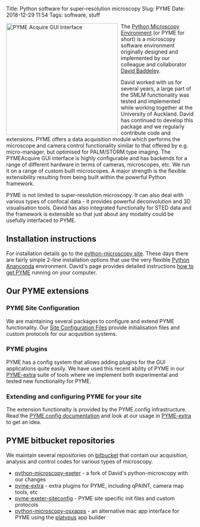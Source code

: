 Title: Python software for super-resolution microscopy
Slug: PYME
Date: 2018-12-29 11:54
Tags: software, stuff

<img style="float:left; border-right:8px solid white" width="300"
src="{filename}/images/software/PYMEacquire.png" alt="PYME Acquire GUI
Interface"/>
The [Python Microscopy Environment](http://python-microscopy.org/) (or PYME for short) is a microscopy
software environment originally designed and implemented by our colleague and collaborator [David
Baddeley](https://unidirectory.auckland.ac.nz/profile/d-baddeley). 

David worked with us for several years, a large part of
the SMLM functionality was tested and implemented while working
together at the University of Auckland. David has continued to develop
this package and we regularly contribute code and extensions. PYME
offers a data acquisition module which performs the microscope and
camera control functionality similar to that offered by
e.g. micro-manager, but optimised for PALM/STORM type imaging. The
PYMEAcquire GUI interface is highly configurable and has backends for
a range of different hardware in terms of cameras, microscopes,
etc. We run it on a range of custom built microscopes. A major
strength is the flexible extensibility resulting from being built
within the powerful Python framework.

PYME is not limited to super-resolution microscopy. It can also deal
with various types of confocal data - it provides powerful
deconvolution and 3D visualisation tools. David has also integrated
functionally for STED data and the framework is extensible so that
just about any modality could be usefully interfaced to PYME.

## Installation instructions

For installation details go to the
[python-microscopy site](http://python-microscopy.org/). These days there are fairly simple 2-line installation
options that use the very flexible [Python Ananconda](https://en.wikipedia.org/wiki/Anaconda_(Python_distribution))
environment. David's page provides detailed instructions
[how to get PYME](http://python-microscopy.org/doc/Installation/InstallationWithAnaconda.html)
running on your computer.

## Our PYME extensions

### PYME Site Configuration

We are maintaining several packages to configure and extend PYME functionality. Our
[Site Configuration Files](http://bitbucket.org/christian_soeller/pyme-exeter-siteconfig) provide initialisation files
and custom protocols for our acqusition systems.

### PYME plugins

PYME has a config system that allows adding plugins for the GUI applications quite easily. We have used
this recent ability of PYME in our [PYME-extra](http://bitbucket.org/christian_soeller/pyme-extra) suite of tools
where we implement both experimental and tested new functionality for PYME.

### Extending and configuring PYME for your site

The extension functionalty is provided by the PYME.config infrastructure. Read the
[PYME.config documentation](http://www.python-microscopy.org/doc/api/PYME.config.html)
and look at our usage in [PYME-extra](http://bitbucket.org/christian_soeller/pyme-extra) to get an
idea.

## PYME bitbucket repositories

We maintain several repositories on [bitbucket](http://bitbucket.org)
that contain our acquisition, analysis and control codes for various
types of microscopy.

* <i class="fa fa-bitbucket fa-lg"></i>
  [python-microscopy-exeter](http://bitbucket.org/christian_soeller/python-microscopy-exeter) -
  a fork of David's python-microscopy with our changes
* <i class="fa fa-bitbucket fa-lg"></i>
  [pyme-extra](http://bitbucket.org/christian_soeller/pyme-extra) -
  extra plugins for PYME, including qPAINT, camera map tools, etc
* <i class="fa fa-bitbucket fa-lg"></i>
  [pyme-exeter-siteconfig](http://bitbucket.org/christian_soeller/pyme-exeter-siteconfig) -
  PYME site specific init files and custom protocols
* <i class="fa fa-bitbucket fa-lg"></i>
  [python-microscopy-osxapps](https://bitbucket.org/christian_soeller/python-microscopy-osxapps) -
  an alternative mac app interface for PYME using the
  [platypus](http://www.sveinbjorn.org/platypus) app builder
